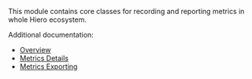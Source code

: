 This module contains core classes for recording and reporting metrics in whole Hiero ecosystem.

Additional documentation:
- [Overview](docs/metrics_overview.md)
- [Metrics Details](docs/metrics_details.md)
- [Metrics Exporting](docs/metrics_exporting.md)

